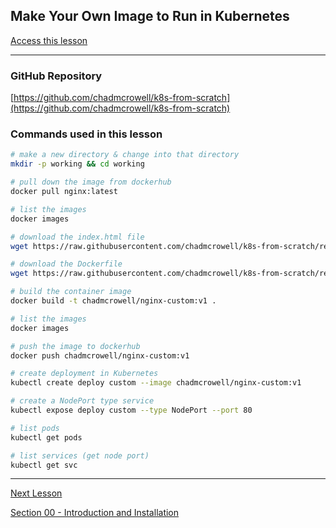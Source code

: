 ## Make Your Own Image to Run in Kubernetes

[Access this lesson](https://community.kubeskills.com/c/kubernetes-from-scratch)

---

### GitHub Repository

[https://github.com/chadmcrowell/k8s-from-scratch](https://github.com/chadmcrowell/k8s-from-scratch)


### Commands used in this lesson

```bash
# make a new directory & change into that directory
mkdir -p working && cd working

# pull down the image from dockerhub
docker pull nginx:latest

# list the images
docker images

# download the index.html file
wget https://raw.githubusercontent.com/chadmcrowell/k8s-from-scratch/refs/heads/main/0-Introduction-and-Installation/index.html

# download the Dockerfile
wget https://raw.githubusercontent.com/chadmcrowell/k8s-from-scratch/refs/heads/main/0-Introduction-and-Installation/Dockerfile

# build the container image
docker build -t chadmcrowell/nginx-custom:v1 .

# list the images
docker images

# push the image to dockerhub
docker push chadmcrowell/nginx-custom:v1

# create deployment in Kubernetes
kubectl create deploy custom --image chadmcrowell/nginx-custom:v1

# create a NodePort type service
kubectl expose deploy custom --type NodePort --port 80

# list pods
kubectl get pods

# list services (get node port)
kubectl get svc
```

---

[Next Lesson](bootstrap-cluster-with-kubeadm-on-any-cloud.md)

[Section 00 - Introduction and Installation](README.md)